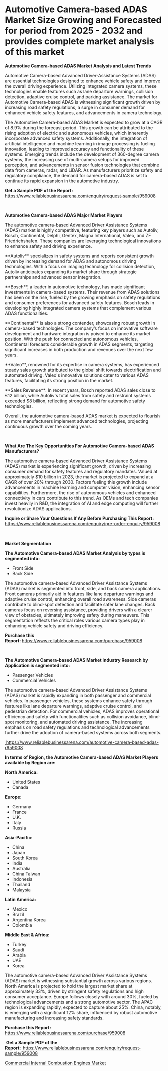 <p><h1>Automotive Camera-based ADAS Market Size Growing and Forecasted for period from 2025 - 2032 and provides complete market analysis of this market</h1></p><p><strong>Automotive Camera-based ADAS Market Analysis and Latest Trends</strong></p>
<p><p>Automotive Camera-based Advanced Driver-Assistance Systems (ADAS) are essential technologies designed to enhance vehicle safety and improve the overall driving experience. Utilizing integrated camera systems, these technologies enable features such as lane departure warnings, collision detection, adaptive cruise control, and parking assistance. The market for Automotive Camera-based ADAS is witnessing significant growth driven by increasing road safety regulations, a surge in consumer demand for enhanced vehicle safety features, and advancements in camera technology.</p><p>The Automotive Camera-based ADAS Market is expected to grow at a CAGR of 8.9% during the forecast period. This growth can be attributed to the rising adoption of electric and autonomous vehicles, which inherently incorporate advanced safety systems. Additionally, the integration of artificial intelligence and machine learning in image processing is fueling innovation, leading to improved accuracy and functionality of these systems. Emerging trends include the development of 360-degree camera systems, the increasing use of multi-camera setups for improved perception, and advancements in sensor fusion technologies that combine data from cameras, radar, and LiDAR. As manufacturers prioritize safety and regulatory compliance, the demand for camera-based ADAS is set to continue its rapid expansion in the automotive industry.</p></p>
<p><strong>Get a Sample PDF of the Report:&nbsp;</strong> <a href="https://www.reliablebusinessarena.com/enquiry/request-sample/959008?utm_campaign=3515&utm_medium=2&utm_source=Github&utm_content=ia&utm_term=21032025&utm_id=automotive-camera-based-adas">https://www.reliablebusinessarena.com/enquiry/request-sample/959008</a></p>
<p>&nbsp;</p>
<p><strong>Automotive Camera-based ADAS Major Market Players</strong></p>
<p><p>The automotive camera-based Advanced Driver Assistance Systems (ADAS) market is highly competitive, featuring key players such as Autoliv, Bosch, Continental, Delphi, Gentex, Magna International, Valeo, and ZF Friedrichshafen. These companies are leveraging technological innovations to enhance safety and driving experience.</p><p>**Autoliv** specializes in safety systems and reports consistent growth driven by increasing demand for ADAS and autonomous driving technologies. With a focus on imaging technology for collision detection, Autoliv anticipates expanding its market share through strategic partnerships and advanced sensor integration.</p><p>**Bosch**, a leader in automotive technology, has made significant investments in camera-based systems. Their revenue from ADAS solutions has been on the rise, fueled by the growing emphasis on safety regulations and consumer preferences for advanced safety features. Bosch leads in developing highly integrated camera systems that complement various ADAS functionalities.</p><p>**Continental** is also a strong contender, showcasing robust growth in camera-based technologies. The company’s focus on innovative software development and hardware integration is poised to enhance its market position. With the push for connected and autonomous vehicles, Continental forecasts considerable growth in ADAS segments, targeting significant increases in both production and revenues over the next few years.</p><p>**Valeo**, renowned for its expertise in camera systems, has experienced steady sales growth attributed to the global shift towards electrification and automated driving. Valeo's innovative solutions cater to various ADAS features, facilitating its strong position in the market.</p><p>**Sales Revenue**: In recent years, Bosch reported ADAS sales close to €12 billion, while Autoliv's total sales from safety and restraint systems exceeded $8 billion, reflecting strong demand for automotive safety technologies. </p><p>Overall, the automotive camera-based ADAS market is expected to flourish as more manufacturers implement advanced technologies, projecting continuous growth over the coming years.</p></p>
<p>&nbsp;</p>
<p><strong>What Are The Key Opportunities For Automotive Camera-based ADAS Manufacturers?</strong></p>
<p><p>The automotive camera-based Advanced Driver Assistance Systems (ADAS) market is experiencing significant growth, driven by increasing consumer demand for safety features and regulatory mandates. Valued at approximately $10 billion in 2023, the market is projected to expand at a CAGR of over 20% through 2030. Factors fueling this growth include advancements in machine learning and computer vision, enhancing sensor capabilities. Furthermore, the rise of autonomous vehicles and enhanced connectivity in cars contribute to this trend. As OEMs and tech companies invest heavily in R&D, the integration of AI and edge computing will further revolutionize ADAS applications.</p></p>
<p><strong>Inquire or Share Your Questions If Any Before Purchasing This Report:</strong> <a href="https://www.reliablebusinessarena.com/enquiry/pre-order-enquiry/959008?utm_campaign=3515&utm_medium=2&utm_source=Github&utm_content=ia&utm_term=21032025&utm_id=automotive-camera-based-adas">https://www.reliablebusinessarena.com/enquiry/pre-order-enquiry/959008</a></p>
<p>&nbsp;</p>
<p><strong>Market Segmentation</strong></p>
<p><strong>The Automotive Camera-based ADAS Market Analysis by types is segmented into:</strong></p>
<p><ul><li>Front Side</li><li>Back Side</li></ul></p>
<p><p>The automotive camera-based Advanced Driver Assistance Systems (ADAS) market is segmented into front, side, and back camera applications. Front cameras primarily aid in features like lane departure warnings and adaptive cruise control, enhancing overall road awareness. Side cameras contribute to blind-spot detection and facilitate safer lane changes. Back cameras focus on reversing assistance, providing drivers with a clearer view of obstacles, ultimately improving safety during maneuvers. This segmentation reflects the critical roles various camera types play in enhancing vehicle safety and driving efficiency.</p></p>
<p><strong>Purchase this Report:&nbsp;</strong><a href="https://www.reliablebusinessarena.com/purchase/959008?utm_campaign=3515&utm_medium=2&utm_source=Github&utm_content=ia&utm_term=21032025&utm_id=automotive-camera-based-adas">https://www.reliablebusinessarena.com/purchase/959008</a></p>
<p>&nbsp;</p>
<p><strong>The Automotive Camera-based ADAS Market Industry Research by Application is segmented into:</strong></p>
<p><ul><li>Passenger Vehicles</li><li>Commercial Vehicles</li></ul></p>
<p><p>The automotive camera-based Advanced Driver Assistance Systems (ADAS) market is rapidly expanding in both passenger and commercial vehicles. In passenger vehicles, these systems enhance safety through features like lane departure warnings, adaptive cruise control, and pedestrian detection. For commercial vehicles, ADAS improves operational efficiency and safety with functionalities such as collision avoidance, blind-spot monitoring, and automated driving assistance. The increasing emphasis on road safety regulations and technological advancements further drive the adoption of camera-based systems across both segments.</p></p>
<p><a href="https://www.reliablebusinessarena.com/automotive-camera-based-adas-r959008?utm_campaign=3515&utm_medium=2&utm_source=Github&utm_content=ia&utm_term=21032025&utm_id=automotive-camera-based-adas">&nbsp;https://www.reliablebusinessarena.com/automotive-camera-based-adas-r959008</a></p>
<p><strong>In terms of Region, the Automotive Camera-based ADAS Market Players available by Region are:</strong></p>
<p>
    <p> <strong> North America: </strong>
        <ul>
            <li>United States</li>
            <li>Canada</li>
        </ul>
        </p> 
    <p> <strong> Europe: </strong>
        <ul>
            <li>Germany</li>
            <li>France</li>
            <li>U.K.</li>
            <li>Italy</li>
            <li>Russia</li>
        </ul>
        </p> 
    <p> <strong> Asia-Pacific: </strong>
        <ul>
            <li>China</li>
            <li>Japan</li>
            <li>South Korea</li>
            <li>India</li>
            <li>Australia</li>
            <li>China Taiwan</li>
            <li>Indonesia</li>
            <li>Thailand</li>
            <li>Malaysia</li>
        </ul>
        </p> 
    <p> <strong> Latin America: </strong>
        <ul>
            <li>Mexico</li>
            <li>Brazil</li>
            <li>Argentina Korea</li>
            <li>Colombia</li>
        </ul>
        </p> 
    <p> <strong> Middle East & Africa: </strong>
        <ul>
            <li>Turkey</li>
            <li>Saudi</li>
            <li>Arabia</li>
            <li>UAE</li>
            <li>Korea</li>
        </ul>
    </p>
    </p>
<p><p>The automotive camera-based Advanced Driver Assistance Systems (ADAS) market is witnessing substantial growth across various regions. North America is projected to hold the largest market share at approximately 33%, driven by stringent safety regulations and high consumer acceptance. Europe follows closely with around 30%, fueled by technological advancements and a strong automotive sector. The APAC region is expanding rapidly, expected to capture about 25%. China, notably, is emerging with a significant 12% share, influenced by robust automotive manufacturing and increasing safety standards.</p></p>
<p><strong>Purchase this Report: </strong><a href="https://www.reliablebusinessarena.com/purchase/959008?utm_campaign=3515&utm_medium=2&utm_source=Github&utm_content=ia&utm_term=21032025&utm_id=automotive-camera-based-adas">https://www.reliablebusinessarena.com/purchase/959008</a></p>
<p>&nbsp;<strong>Get a Sample PDF of the Report:&nbsp;&nbsp;</strong><a href="https://www.reliablebusinessarena.com/enquiry/request-sample/959008?utm_campaign=3515&utm_medium=2&utm_source=Github&utm_content=ia&utm_term=21032025&utm_id=automotive-camera-based-adas">https://www.reliablebusinessarena.com/enquiry/request-sample/959008</a></p>
<p><strong></strong></p>
<p><p><a href="https://github.com/wyettillesr4/Market-Research-Report-List-1/blob/main/commercial-internal-combustion-engines-market.md?utm_campaign=3515&utm_medium=2&utm_source=Github&utm_content=ia&utm_term=21032025&utm_id=automotive-camera-based-adas">Commercial Internal Combustion Engines Market</a></p></p>
